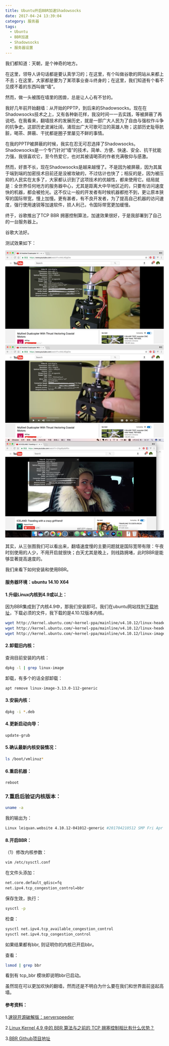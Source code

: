 ```yaml
---
title: Ubuntu开启BBR加速Shadowsocks
date: 2017-04-24 13:39:04
category: 服务器
tags:
  - Ubuntu
  - BBR加速
  - Shadowsocks
  - 服务器设置
---
```


我们都知道：天朝，是个神奇的地方。

在这里，领导人讲句话都是要认真学习的；在这里，有个叫做谷歌的网站从来都上不去；在这里，大家都是要为了某项事业奋斗终身的；在这里，我们知道有个看不见摸不着的东西叫做“墙”。

然而，做一头被围在墙里的困兽，总是让人心有不甘的。

<!--more-->

我好几年前开始翻墙：从开始的PPTP，到后来的Shadowsocks。现在在Shadowsocks技术之上，又有各种新花样，我没时间一一去实践，等被屏蔽了再说吧。在我看来，翻墙技术的发展历史，就是一部广大人民为了自由与强权作斗争的抗争史。这部历史波澜壮阔，涌现出广大可歌可泣的英雄人物；这部历史耻辱肮脏，喝茶、屏蔽、干扰都是圈子里屡见不鲜的事情。

在我的PPTP被屏蔽的时候，我实在忍无可忍选择了Shadowsocks。Shadowsocks是一个专门针对“墙”的技术，简单、方便、快速、安全、抗干扰能力强，我很喜欢它，至今热爱它，也对其被请喝茶的作者充满敬仰与感激。

然而，好景不长，现在Shadowsocks是越来越慢了。不是因为被屏蔽，因为其属于端到端的加密技术目前还是没被攻破的，不过估计也快了；相反的是，因为被压抑的人民实在太多了，大家都认识到了这项技术的优越性，都来使用它。结局就是：全世界任何地方的服务器中心，尤其是距离大中华地区近的，只要有访问速度快的机器，都会被抢光。这不仅让一般的开发者有时候机器都抢不到，更让原本狭窄的国际带宽，慢上加慢。更有甚者，有不良开发者，为了提高自己机器的访问速度，强行使用速锐等加速软件，损人利己，令国际带宽更加缓慢。

终于，谷歌推出了TCP BBR 拥塞控制算法，加速效果很好，于是我部署到了自己的一台服务器上。

谷歌大法好。

测试效果如下：

![开启BBR](Ubuntu开启BBR加速Shadowsocks/开启BBR.png)
![未开启BBR](Ubuntu开启BBR加速Shadowsocks/未开启BBR.png)
![午夜时刻未开启BBR](Ubuntu开启BBR加速Shadowsocks/午夜最快时刻.png)

其实，从三张图我们可以看出来，翻墙速度慢的主要问题就是国际宽带有限：午夜时刻使用的人少，不用开启就很快；白天尤其是晚上，则线路拥堵，此时BBR是能够显著提高速度的。

我们来看下如何安装和使用BBR。

#### 服务器环境：ubuntu 14.10 X64

#### 1.升级Linux内核到4.9或以上：
因为BBR集成到了内核4.9中，那我们安装即可。我们在ubuntu网站找到[下载地址](http://kernel.ubuntu.com/~kernel-ppa/mainline)，下载必须的文件，我下载的是4.10.12版本内核。
```bash
wget http://kernel.ubuntu.com/~kernel-ppa/mainline/v4.10.12/linux-headers-4.10.12-041012_4.10.12-041012.201704210512_all.deb
wget http://kernel.ubuntu.com/~kernel-ppa/mainline/v4.10.12/linux-headers-4.10.12-041012-generic_4.10.12-041012.201704210512_amd64.deb
wget http://kernel.ubuntu.com/~kernel-ppa/mainline/v4.10.12/linux-image-4.10.12-041012-generic_4.10.12-041012.201704210512_amd64.deb
```

#### 2.卸载旧内核：

查询目前安装的内核：
```bash
dpkg -l | grep linux-image
```

卸载，有多个的话全部卸载：
```bash
apt remove linux-image-3.13.0-112-generic
```

#### 3.安装内核：
```bash
dpkg -i *.deb
```

#### 4.更新启动向导：
```bash
update-grub
```

#### 5.确认最新内核安装情况：
```bash
ls /boot/vmlinuz*
```

#### 6.重启机器：
```bash
reboot
```

### 7.重启后验证内核版本：
```bash
uname -a
```
我的输出为：
```bash
Linux leiquan.website 4.10.12-041012-generic #201704210512 SMP Fri Apr 21 09:14:40 UTC 2017 x86_64 x86_64 x86_64 GNU/Linux
```

#### 8.开启BBR：
（1）修改内核参数：

```bash
vim /etc/sysctl.conf
```

在文件头添加：

```bash
net.core.default_qdisc=fq
net.ipv4.tcp_congestion_control=bbr
```

保存生效，执行：
```bash
sysctl -p
```
检查：
```bash
sysctl net.ipv4.tcp_available_congestion_control
sysctl net.ipv4.tcp_congestion_control
```

如果结果都有bbr, 则证明你的内核已开启bbr。

查看：

```bash
lsmod | grep bbr
```

看到有 tcp_bbr 模块即说明bbr已启动。

虽然现在可以更加欢快的翻墙，然而还是不明白为什么要在我们和世界面前竖起高墙。

#### 参考资料：
1.[速锐开源破解版：serverspeeder](https://github.com/91yun/serverspeeder)

2.[Linux Kernel 4.9 中的 BBR 算法与之前的 TCP 拥塞控制相比有什么优势？](https://www.zhihu.com/question/53559433)

3.[BBR Github项目地址](https://github.com/google/bbr/)
